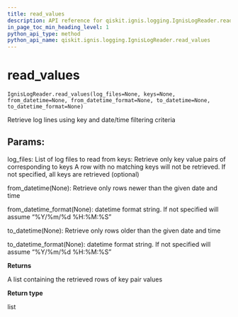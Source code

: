 ```yaml
---
title: read_values
description: API reference for qiskit.ignis.logging.IgnisLogReader.read_values
in_page_toc_min_heading_level: 1
python_api_type: method
python_api_name: qiskit.ignis.logging.IgnisLogReader.read_values
---
```


# read\_values

<span id="qiskit.ignis.logging.IgnisLogReader.read_values" />

`IgnisLogReader.read_values(log_files=None, keys=None, from_datetime=None, from_datetime_format=None, to_datetime=None, to_datetime_format=None)`

Retrieve log lines using key and date/time filtering criteria

## Params:

log\_files: List of log files to read from keys: Retrieve only key value pairs of corresponding to keys A row with no matching keys will not be retrieved. If not specified, all keys are retrieved (optional)

from\_datetime(None): Retrieve only rows newer than the given date and time

from\_datetime\_format(None): datetime format string. If not specified will assume “%Y/%m/%d %H:%M:%S”

to\_datetime(None): Retrieve only rows older than the given date and time

to\_datetime\_format(None): datetime format string. If not specified will assume “%Y/%m/%d %H:%M:%S”

**Returns**

A list containing the retrieved rows of key pair values

**Return type**

list

